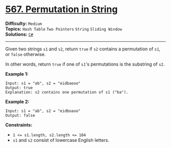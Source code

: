 # [567. Permutation in String](https://leetcode.com/problems/permutation-in-string/)

**Difficulty:** `Medium`  
**Topics:** `Hash Table` `Two Pointers` `String` `Sliding Window`  
**Solutions:** [`C#`](../../src/csharp/challenges/Problems/PermutationInString.cs)  

---

Given two strings `s1` and `s2`, return `true` if `s2` contains a permutation of `s1`, or `false` otherwise.

In other words, return `true` if one of `s1`'s permutations is the substring of `s2`.

**Example 1:**

```
Input: s1 = "ab", s2 = "eidbaooo"
Output: true
Explanation: s2 contains one permutation of s1 ("ba").
```

**Example 2:**

```
Input: s1 = "ab", s2 = "eidboaoo"
Output: false
```

**Constraints:**

* `1 <= s1.length, s2.length <= 104`
* `s1` and `s2` consist of lowercase English letters.